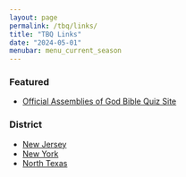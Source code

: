 ```yaml
---
layout: page
permalink: /tbq/links/
title: "TBQ Links"
date: "2024-05-01"
menubar: menu_current_season
---
```


### Featured

-   [Official Assemblies of God Bible Quiz Site](https://youth.ag.org/biblequiz)

### District

-   [New Jersey](https://www.njbq.org)
-   [New York](https://nybiblequiz.com)
-   [North Texas](https://northtexasbq.com)
